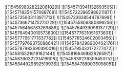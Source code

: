 ![[1545698328222081029]]
![[1545713941132693505]]
![[1545718354157088768]]
![[1545722386598621187]]
![[1545725603113971712]]
![[1545733638544797699]]
![[1545736671475273729]]
![[1545755806380896256]]
![[1545756456783269888]]
![[1545764939096137729]]
![[1545764940010573830]]
![[1545777631051673601]]
![[1545777651771637762]]
![[1545778524602003456]]
![[1545779769375088642]]
![[1545784298900402176]]
![[1545787982690390016]]
![[1545795432172777472]]
![[1545815521618182144]]
![[1545816646882926597]]
![[1545839032231419908]]
![[1545839236309450752]]
![[1545844929892519936]]
![[1545847880036098051]]
